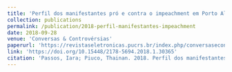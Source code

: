 ```yaml
---
title: 'Perfil dos manifestantes pró e contra o impeachment em Porto Alegre e as TIC's uma análise quantitativa'
collection: publications
permalink: /publication/2018-perfil-manifestantes-impeachment
date: 2018-09-28
venue: 'Conversas & Controvérsias'
paperurl: 'https://revistaseletronicas.pucrs.br/index.php/conversasecontroversias/article/view/30365/17299'
link: 'https://doi.org/10.15448/2178-5694.2018.1.30365'
citation: 'Passos, Iara; Piuco, Thainan. 2018. Perfil dos manifestantes pró e contra o impeachment em Porto Alegre e as TIC's uma análise quantitativa <i>Conversas & Controvérsias</i>. 5(1), doi: 10.15448/2178-5694.2018.1.30365'
---
```

